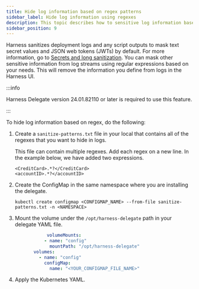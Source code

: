 ```yaml
---
title: Hide log information based on regex patterns
sidebar_label: Hide log information using regexes
description: This topic describes how to sensitive log information based on regex patterns.
sidebar_position: 9
---
```


Harness sanitizes deployment logs and any script outputs to mask text secret values and JSON web tokens (JWTs) by default. For more information, go to [Secrets and long sanitization](/docs/platform/secrets/secrets-management/secrets-and-log-sanitization). You can mask other sensitive information from log streams using regular expressions based on your needs. This will remove the information you define from logs in the Harness UI.

:::info

Harness Delegate version 24.01.82110 or later is required to use this feature.

:::

To hide log information based on regex, do the following:

1. Create a `sanitize-patterns.txt` file in your local that contains all of the regexes that you want to hide in logs.

   This file can contain multiple regexes. Add each regex on a new line. In the example below, we have added two expressions.

   ```
   <CreditCard>.*?</CreditCard>
   <accountID>.*?</accountID>
   ```

2. Create the ConfigMap in the same namespace where you are installing the delegate.

   ```
   kubectl create configmap <CONFIGMAP_NAME> --from-file sanitize-patterns.txt -n <NAMESPACE>
   ```

3. Mount the volume under the `/opt/harness-delegate` path in your delegate YAML file.

   ```yaml
               volumeMounts:
              - name: "config"
                mountPath: "/opt/harness-delegate"
          volumes:
            - name: "config"
              configMap:
                name: "<YOUR_CONFIGMAP_FILE_NAME>"
   ```

4. Apply the Kubernetes YAML.
